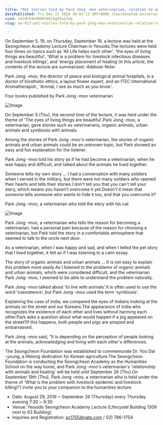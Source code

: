 ```yaml
---
title: "Pet stories told by Park Jong -moo veterinarian, relation to animals and healing mind"
datePublished: Fri Dec 11 2020 20:03:12 GMT+0000 (Coordinated Universal Time)
cuid: cm74lk9nd000t09l8g55na7wq
slug: en-617-pet-stories-told-by-park-jong-moo-veterinarian-relation-to-animals-and-healing-mind

---
```



On September 5, 19, on Thursday, September 19, a lecture was held at the Seongcheon Academy Lecture Chairman in Yeouido.The lectures were held four times on topics such as 'All Life helps each other', 'the eyes of living things are beautiful', 'What is a problem for livestock infectious diseases and livestock killings', and 'energy placement of healing'.In this article, the contents of the lecture are summarized.-Addivier Note-

Park Jong -moo, the director of peace and biological animal hospitals, is a doctor of biosthetic ethics, a layout flower expert, and an ITEC International Aromatherapist., 'Animal, I see as much as you know'.

Four books published by Park Jong -moo veterinarian

![Image](https://cdn.hashnode.com/res/hashnode/image/upload/v1739527163971/af4dcfa9-2a26-4db9-96d9-bea478460df2.png)

On September 5 (Thu), the second time of the lecture, it was held under the theme of 'The eyes of living things are beautiful'.Park Jong -moo, a veterinarian, gave stories such as veterinarians, organic animals, urban animals and symbiosis with animals.

Among the stories of Park Jong -moo's veterinarian, the stories of organic animals and urban animals could be an unknown topic, but Park showed an easy and fun explanation for the listener.

Park Jong -moo told his story as if he had become a veterinarian, when he was happy and difficult, and talked about the animals he lived together.

Someone tells my own story ... I had a conversation with many soldiers when I served in the military, but there were not many soldiers who opened their hearts and tells their stories.I don't tell you that you can't tell your story, which means you haven't overcome it yet.Doesn't it mean that someone tells someone who wants to hide it too, and that you overcome it?

Park Jong -moo, a veterinarian who told the story with his cat

![Image](https://cdn.hashnode.com/res/hashnode/image/upload/v1739527166816/1981d454-aff8-47b6-8fd5-108caea1d446.png)

Park Jong -moo, a veterinarian who tells the reason for becoming a veterinarian, had a personal pain because of the reason for choosing a veterinarian, but Park told the story in a comfortable atmosphere that seemed to talk to the uncle next door.

As a veterinarian, when I was happy and sad, and when I telled the pet story that I lived together, it felt as if I was listening to a calm essay.

The story of organic animals and urban animals ... It is not easy to explain this problem more easily.As I listened to the problems of organic animals and urban animals, which were considered difficult, and the veterinarian Park Jong -moo, I seemed to be able to understand the problem naturally.

Park Jong -moo talked about 'to live with animals'.It is often used to use the word 'coexistence', but Park Jong -moo used the term 'symbiosis'.

Explaining the case of India, we compared the eyes of Indians looking at the animals on the street and our Koreans.The appearance of India who recognizes the existence of each other and lives without harming each other.Park asks a question about what would happen if a pig appeared on the street?If this happens, both people and pigs are amazed and embarrassed.

Park Jong -moo said, “It is depending on the perception of people looking at the animals, acknowledging and living with each other's differences.

The Seongcheon Foundation was established to commemorate Dr. Yoo Dal -young, a lifelong dedication for Korean agriculture.The Seongcheon Foundation is conducting the Seongcheon Academy as the Humanities School on the way home, and Park Jong -moo's veterinarian's 'relationship with animals and healing' will be held until September 26 (Thu).On September 19th (Thu), Park Jong -moo, a veterinarian who is held under the theme of 'What is the problem with livestock epidemic and livestock killing?'I invite you to your companion to the humanities lecture.

- Date: August 29, 2019 ~ September 26 (Thursday) every Thursday evening 7:30 ~ 9:30
- Venue: Yeouido Seongcheon Academy Lecture (Lifecystel Building 1309 next to 63 Building)
- Inquiries and Registration: sc1755@nate.com / 02) 786-1754